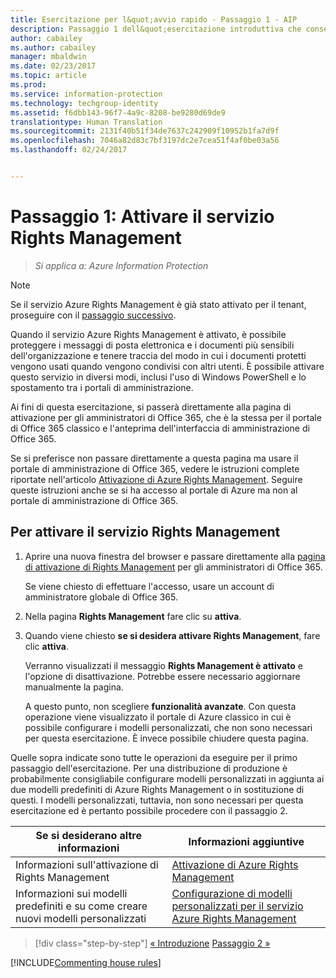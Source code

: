 ```yaml
---
title: Esercitazione per l&quot;avvio rapido - Passaggio 1 - AIP
description: Passaggio 1 dell&quot;esercitazione introduttiva che consente di provare rapidamente Microsoft Azure Information Protection nell&quot;organizzazione. L&quot;esecuzione dell&quot;esercitazione richiede circa 20 minuti.
author: cabailey
ms.author: cabailey
manager: mbaldwin
ms.date: 02/23/2017
ms.topic: article
ms.prod: 
ms.service: information-protection
ms.technology: techgroup-identity
ms.assetid: f6dbb143-96f7-4a9c-8208-be9280d69de9
translationtype: Human Translation
ms.sourcegitcommit: 2131f40b51f34de7637c242909f10952b1fa7d9f
ms.openlocfilehash: 7046a82d83c7bf3197dc2e7cea51f4af0be03a56
ms.lasthandoff: 02/24/2017


---
```


# <a name="step-1-activate-the-rights-management-service"></a>Passaggio 1: Attivare il servizio Rights Management
 
>*Si applica a: Azure Information Protection*

> [!NOTE]
>Se il servizio Azure Rights Management è già stato attivato per il tenant, proseguire con il [passaggio successivo](infoprotect-tutorial-step2.md). 

Quando il servizio Azure Rights Management è attivato, è possibile proteggere i messaggi di posta elettronica e i documenti più sensibili dell'organizzazione e tenere traccia del modo in cui i documenti protetti vengono usati quando vengono condivisi con altri utenti. È possibile attivare questo servizio in diversi modi, inclusi l'uso di Windows PowerShell e lo spostamento tra i portali di amministrazione.

Ai fini di questa esercitazione, si passerà direttamente alla pagina di attivazione per gli amministratori di Office 365, che è la stessa per il portale di Office 365 classico e l'anteprima dell'interfaccia di amministrazione di Office 365. 

Se si preferisce non passare direttamente a questa pagina ma usare il portale di amministrazione di Office 365, vedere le istruzioni complete riportate nell'articolo [Attivazione di Azure Rights Management](../deploy-use/activate-service.md). Seguire queste istruzioni anche se si ha accesso al portale di Azure ma non al portale di amministrazione di Office 365.

## <a name="to-activate-the-rights-management-service"></a>Per attivare il servizio Rights Management

1. Aprire una nuova finestra del browser e passare direttamente alla [pagina di attivazione di Rights Management](https://account.activedirectory.windowsazure.com/RmsOnline/Manage.aspx) per gli amministratori di Office 365.
    
    Se viene chiesto di effettuare l'accesso, usare un account di amministratore globale di Office 365.

2. Nella pagina **Rights Management** fare clic su **attiva**.

3. Quando viene chiesto **se si desidera attivare Rights Management**, fare clic **attiva**.

    Verranno visualizzati il messaggio **Rights Management è attivato** e l'opzione di disattivazione. Potrebbe essere necessario aggiornare manualmente la pagina.

    A questo punto, non scegliere **funzionalità avanzate**. Con questa operazione viene visualizzato il portale di Azure classico in cui è possibile configurare i modelli personalizzati, che non sono necessari per questa esercitazione. È invece possibile chiudere questa pagina.

Quelle sopra indicate sono tutte le operazioni da eseguire per il primo passaggio dell'esercitazione. Per una distribuzione di produzione è probabilmente consigliabile configurare modelli personalizzati in aggiunta ai due modelli predefiniti di Azure Rights Management o in sostituzione di questi. I modelli personalizzati, tuttavia, non sono necessari per questa esercitazione ed è pertanto possibile procedere con il passaggio 2.

|Se si desiderano altre informazioni|Informazioni aggiuntive|
|--------------------------------|--------------------------|
|Informazioni sull'attivazione di Rights Management|[Attivazione di Azure Rights Management](../deploy-use/activate-service.md)|
|Informazioni sui modelli predefiniti e su come creare nuovi modelli personalizzati|[Configurazione di modelli personalizzati per il servizio Azure Rights Management](../deploy-use/configure-custom-templates.md)|

>[!div class="step-by-step"]
[&#171; Introduzione](infoprotect-quick-start-tutorial.md)
[Passaggio 2 &#187;](infoprotect-tutorial-step2.md)

[!INCLUDE[Commenting house rules](../includes/houserules.md)]

